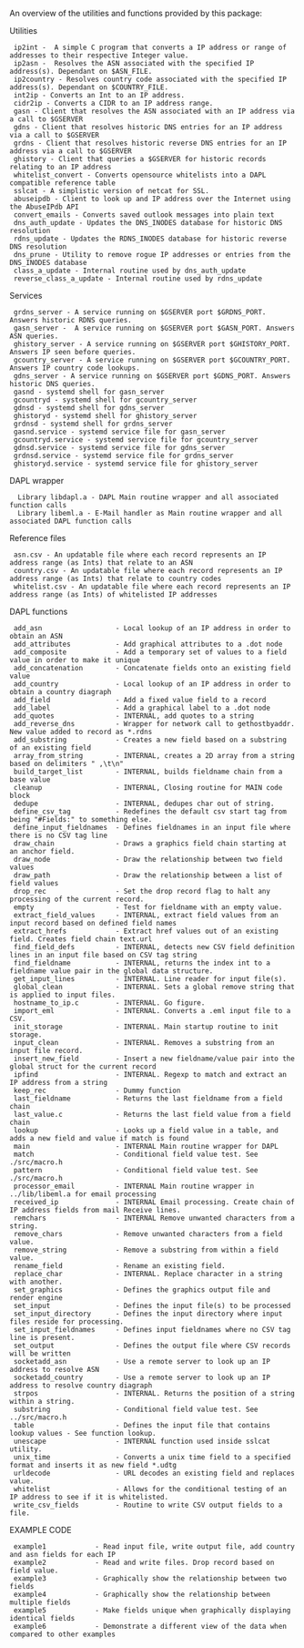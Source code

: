 

An overview of the utilities and functions provided by this package:

Utilities

     ip2int -  A simple C program that converts a IP address or range of addresses to their respective Integer value.
     ip2asn -  Resolves the ASN associated with the specified IP address(s). Dependant on $ASN_FILE.
     ip2country - Resolves country code associated with the specified IP address(s). Dependant on $COUNTRY_FILE.
     int2ip - Converts an Int to an IP address.
     cidr2ip - Converts a CIDR to an IP address range. 
     gasn - Client that resolves the ASN associated with an IP address via a call to $GSERVER
     gdns - Client that resolves historic DNS entries for an IP address via a call to $GSERVER
     grdns - Client that resolves historic reverse DNS entries for an IP address via a call to $GSERVER
     ghistory - Client that queries a $GSERVER for historic records relating to an IP address
     whitelist_convert - Converts opensource whitelists into a DAPL compatible reference table
     sslcat - A simplistic version of netcat for SSL.
     abuseipdb - Client to look up and IP address over the Internet using the AbuseIPdb API
     convert_emails - Converts saved outlook messages into plain text
     dns_auth_update - Updates the DNS_INODES database for historic DNS resolution
     rdns_update - Updates the RDNS_INODES database for historic reverse DNS resolution
     dns_prune - Utility to remove rogue IP addresses or entries from the DNS_INODES database
     class_a_update - Internal routine used by dns_auth_update
     reverse_class_a_update - Internal routine used by rdns_update
     
Services

     grdns_server - A service running on $GSERVER port $GRDNS_PORT. Answers historic RDNS queries.
     gasn_server -  A service running on $GSERVER port $GASN_PORT. Answers ASN queries.
     ghistory_server - A service running on $GSERVER port $GHISTORY_PORT. Answers IP seen before queries.
     gcountry_server - A service running on $GSERVER port $GCOUNTRY_PORT. Answers IP country code lookups.
     gdns_server - A service running on $GSERVER port $GDNS_PORT. Answers historic DNS queries.
     gasnd - systemd shell for gasn_server
     gcountryd - systemd shell for gcountry_server
     gdnsd - systemd shell for gdns_server
     ghistoryd - systemd shell for ghistory_server
     grdnsd - systemd shell for grdns_server
     gasnd.service - systemd service file for gasn_server
     gcountryd.service - systemd service file for gcountry_server
     gdnsd.service - systemd service file for gdns_server
     grdnsd.service - systemd service file for grdns_server
     ghistoryd.service - systemd service file for ghistory_server

DAPL wrapper

      Library libdapl.a - DAPL Main routine wrapper and all associated function calls
      Library libeml.a - E-Mail handler as Main routine wrapper and all associated DAPL function calls

Reference files

     asn.csv - An updatable file where each record represents an IP address range (as Ints) that relate to an ASN
     country.csv - An updatable file where each record represents an IP address range (as Ints) that relate to country codes
     whitelist.csv - An updatable file where each record represents an IP address range (as Ints) of whitelisted IP addresses

DAPL functions

     add_asn                  - Local lookup of an IP address in order to obtain an ASN
     add_attributes           - Add graphical attributes to a .dot node
     add_composite            - Add a temporary set of values to a field value in order to make it unique
     add_concatenation        - Concatenate fields onto an existing field value
     add_country              - Local lookup of an IP address in order to obtain a country diagraph
     add_field                - Add a fixed value field to a record
     add_label                - Add a graphical label to a .dot node
     add_quotes               - INTERNAL, add quotes to a string
     add_reverse_dns          - Wrapper for network call to gethostbyaddr. New value added to record as *.rdns
     add_substring            - Creates a new field based on a substring of an existing field
     array_from_string        - INTERNAL, creates a 2D array from a string based on delimiters " ,\t\n"
     build_target_list        - INTERNAL, builds fieldname chain from a base value
     cleanup                  - INTERNAL, Closing routine for MAIN code block
     dedupe                   - INTERNAL, dedupes char out of string.
     define_csv_tag           - Redefines the default csv start tag from being "#Fields:" to something else.
     define_input_fieldnames  - Defines fieldnames in an input file where there is no CSV tag line
     draw_chain               - Draws a graphics field chain starting at an anchor field.
     draw_node                - Draw the relationship between two field values
     draw_path                - Draw the relationship between a list of field values
     drop_rec                 - Set the drop record flag to halt any processing of the current record.
     empty                    - Test for fieldname with an empty value.
     extract_field_values     - INTERNAL, extract field values from an input record based on defined field names
     extract_hrefs            - Extract href values out of an existing field. Creates field chain text.url
     find_field_defs          - INTERNAL, detects new CSV field definition lines in an input file based on CSV tag string
     find_fieldname           - INTERNAL, returns the index int to a fieldname value pair in the global data structure.
     get_input_lines          - INTERNAL. Line reader for input file(s).
     global_clean             - INTERNAL. Sets a global remove string that is applied to input files.
     hostname_to_ip.c         - INTERNAL. Go figure.
     import_eml               - INTERNAL. Converts a .eml input file to a CSV.
     init_storage             - INTERNAL. Main startup routine to init storage.
     input_clean              - INTERNAL. Removes a substring from an input file record. 
     insert_new_field         - Insert a new fieldname/value pair into the global struct for the current record
     ipfind                   - INTERNAL. Regexp to match and extract an IP address from a string
     keep_rec                 - Dummy function 
     last_fieldname           - Returns the last fieldname from a field chain
     last_value.c             - Returns the last field value from a field chain
     lookup                   - Looks up a field value in a table, and adds a new field and value if match is found
     main                     - INTERNAL Main routine wrapper for DAPL
     match                    - Conditional field value test. See ./src/macro.h
     pattern                  - Conditional field value test. See ./src/macro.h
     processor_email          - INTERNAL Main routine wrapper in ../lib/libeml.a for email processing
     received_ip              - INTERNAL Email processing. Create chain of IP address fields from mail Receive lines.
     remchars                 - INTERNAL Remove unwanted characters from a string.
     remove_chars             - Remove unwanted characters from a field value.
     remove_string            - Remove a substring from within a field value.
     rename_field             - Rename an existing field.
     replace_char             - INTERNAL. Replace character in a string with another.
     set_graphics             - Defines the graphics output file and render engine
     set_input                - Defines the input file(s) to be processed
     set_input_directory      - Defines the input directory where input files reside for processing.
     set_input_fieldnames     - Defines input fieldnames where no CSV tag line is present.
     set_output               - Defines the output file where CSV records will be written
     socketadd_asn            - Use a remote server to look up an IP address to resolve ASN 
     socketadd_country        - Use a remote server to look up an IP address to resolve country diagraph 
     strpos                   - INTERNAL. Returns the position of a string within a string.
     substring                - Conditional field value test. See ../src/macro.h
     table                    - Defines the input file that contains lookup values - See function lookup.
     unescape                 - INTERNAL function used inside sslcat utility.
     unix_time                - Converts a unix time field to a specified format and inserts it as new field *.udtg
     urldecode                - URL decodes an existing field and replaces value.
     whitelist                - Allows for the conditional testing of an IP address to see if it is whitelisted.
     write_csv_fields         - Routine to write CSV output fields to a file. 
     
EXAMPLE CODE

     example1            - Read input file, write output file, add country and asn fields for each IP
     example2            - Read and write files. Drop record based on field value.
     example3            - Graphically show the relationship between two fields
     example4            - Graphically show the relationship between multiple fields
     example5            - Make fields unique when graphically displaying identical fields
     example6            - Demonstrate a different view of the data when compared to other examples
     
     
